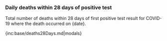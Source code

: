 ﻿### Daily deaths within 28 days of positive test

Total number of deaths within 28 days of first positive test result for COVID-19 where the death occurred on {date}.

{inc:base/deaths28Days.md|modals}

